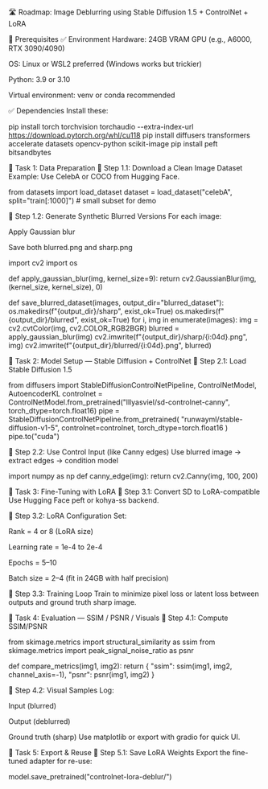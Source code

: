 🛣️ Roadmap: Image Deblurring using Stable Diffusion 1.5 + ControlNet + LoRA

🔧 Prerequisites
✅ Environment
Hardware: 24GB VRAM GPU (e.g., A6000, RTX 3090/4090)

OS: Linux or WSL2 preferred (Windows works but trickier)

Python: 3.9 or 3.10

Virtual environment: venv or conda recommended

✅ Dependencies
Install these:

pip install torch torchvision torchaudio --extra-index-url https://download.pytorch.org/whl/cu118
pip install diffusers transformers accelerate datasets opencv-python scikit-image
pip install peft bitsandbytes

🧱 Task 1: Data Preparation
🔹 Step 1.1: Download a Clean Image Dataset
Example: Use CelebA or COCO from Hugging Face.

from datasets import load_dataset
dataset = load_dataset("celebA", split="train[:1000]")  # small subset for demo

🔹 Step 1.2: Generate Synthetic Blurred Versions
For each image:

Apply Gaussian blur

Save both blurred.png and sharp.png

import cv2
import os

def apply_gaussian_blur(img, kernel_size=9):
    return cv2.GaussianBlur(img, (kernel_size, kernel_size), 0)

def save_blurred_dataset(images, output_dir="blurred_dataset"):
    os.makedirs(f"{output_dir}/sharp", exist_ok=True)
    os.makedirs(f"{output_dir}/blurred", exist_ok=True)
    for i, img in enumerate(images):
        img = cv2.cvtColor(img, cv2.COLOR_RGB2BGR)
        blurred = apply_gaussian_blur(img)
        cv2.imwrite(f"{output_dir}/sharp/{i:04d}.png", img)
        cv2.imwrite(f"{output_dir}/blurred/{i:04d}.png", blurred)


🤖 Task 2: Model Setup — Stable Diffusion + ControlNet
🔹 Step 2.1: Load Stable Diffusion 1.5

from diffusers import StableDiffusionControlNetPipeline, ControlNetModel, AutoencoderKL
controlnet = ControlNetModel.from_pretrained("lllyasviel/sd-controlnet-canny", torch_dtype=torch.float16)
pipe = StableDiffusionControlNetPipeline.from_pretrained(
    "runwayml/stable-diffusion-v1-5",
    controlnet=controlnet,
    torch_dtype=torch.float16
)
pipe.to("cuda")

🔹 Step 2.2: Use Control Input (like Canny edges)
Use blurred image → extract edges → condition model

import numpy as np
def canny_edge(img):
    return cv2.Canny(img, 100, 200)


🧠 Task 3: Fine-Tuning with LoRA
🔹 Step 3.1: Convert SD to LoRA-compatible
Use Hugging Face peft or kohya-ss backend.

🔹 Step 3.2: LoRA Configuration
Set:

Rank = 4 or 8 (LoRA size)

Learning rate = 1e-4 to 2e-4

Epochs = 5–10

Batch size = 2–4 (fit in 24GB with half precision)

🔹 Step 3.3: Training Loop
Train to minimize pixel loss or latent loss between outputs and ground truth sharp image.

🧪 Task 4: Evaluation — SSIM / PSNR / Visuals
🔹 Step 4.1: Compute SSIM/PSNR

from skimage.metrics import structural_similarity as ssim
from skimage.metrics import peak_signal_noise_ratio as psnr

def compare_metrics(img1, img2):
    return {
        "ssim": ssim(img1, img2, channel_axis=-1),
        "psnr": psnr(img1, img2)
    }

🔹 Step 4.2: Visual Samples
Log:

Input (blurred)

Output (deblurred)

Ground truth (sharp)
Use matplotlib or export with gradio for quick UI.

🧪 Task 5: Export & Reuse
🔹 Step 5.1: Save LoRA Weights
Export the fine-tuned adapter for re-use:

model.save_pretrained("controlnet-lora-deblur/")